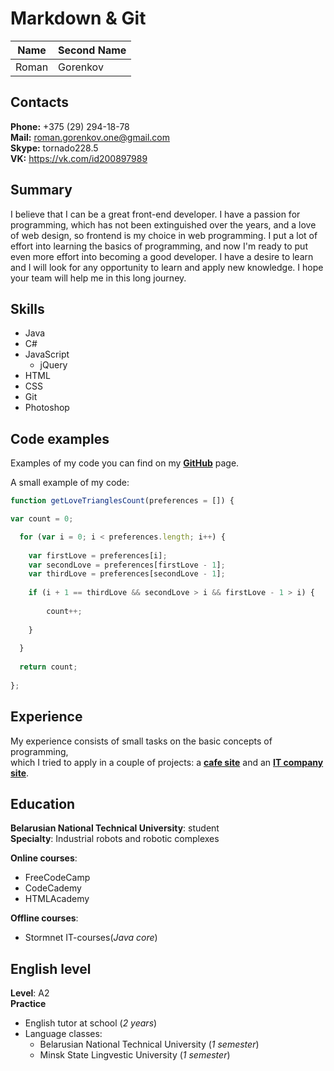 # Markdown & Git

Name | Second Name
------------ | -------------
Roman | Gorenkov


## Contacts

**Phone:** +375 (29) 294-18-78  
**Mail:** roman.gorenkov.one@gmail.com  
**Skype:** tornado228.5  
**VK:** https://vk.com/id200897989  


## Summary

I believe that I can be a great front-end developer. I have a passion for programming, which has not been extinguished over the years, and a love of web design, so frontend is my choice in web programming. I put a lot of effort into learning the basics of programming, and now I'm ready to put even more effort into becoming a good developer. I have a desire to learn and I will look for any opportunity to learn and apply new knowledge. I hope your team will help me in this long journey.


## Skills 

* Java  
* C#  
* JavaScript  
  * jQuery
* HTML  
* CSS  
* Git  
* Photoshop  


## Code examples

Examples of my code you can find on my [**GitHub**](https://github.com/RomanGorenkov) page.  

A small example of my code:  
```javascript
function getLoveTrianglesCount(preferences = []) {

var count = 0;

  for (var i = 0; i < preferences.length; i++) {
  
    var firstLove = preferences[i];
    var secondLove = preferences[firstLove - 1];
    var thirdLove = preferences[secondLove - 1];
    
  	if (i + 1 == thirdLove && secondLove > i && firstLove - 1 > i) {
   
  		count++;
    
  	}
   
  }
  
  return count;
  
};
```


## Experience

My experience consists of small tasks on the basic concepts of programming,  
which I tried to apply in a couple of projects: a [**cafe site**](https://romangorenkov.github.io/maket/) and an [**IT company site**](https://romangorenkov.github.io/ResponsiveWebsite/).


## Education

**Belarusian National Technical University**: student  
**Specialty**: Industrial robots and robotic complexes  

**Online courses**:  
* FreeCodeCamp
* CodeCademy   
* HTMLAcademy   

**Offline courses**:  
* Stormnet IT-courses(*Java core*)  


## English level

**Level**: A2    
**Practice**  
* English tutor at school (*2 years*)
* Language classes:
  * Belarusian National Technical University (*1 semester*)
  * Minsk State Lingvestic University (*1 semester*)
